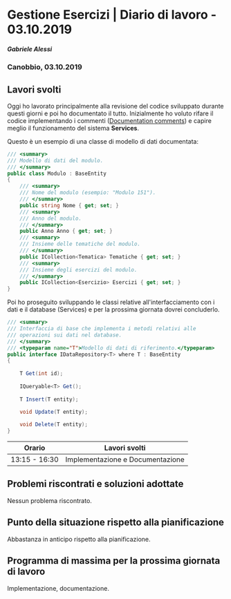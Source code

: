# Gestione Esercizi | Diario di lavoro - 03.10.2019
##### Gabriele Alessi
### Canobbio, 03.10.2019

## Lavori svolti

Oggi ho lavorato principalmente alla revisione del codice sviluppato durante questi giorni e poi ho documentato il tutto. Inizialmente ho voluto rifare il codice implementando i commenti ([Documentation comments](https://docs.microsoft.com/en-us/dotnet/csharp/language-reference/language-specification/documentation-comments)) e capire meglio il funzionamento del sistema **Services**.

Questo è un esempio di una classe di modello di dati documentata:

```c#
/// <summary>
/// Modello di dati del modulo.
/// </summary>
public class Modulo : BaseEntity
{
    /// <summary>
    /// Nome del modulo (esempio: "Modulo 151").
    /// </summary>
    public string Nome { get; set; }
    /// <summary>
    /// Anno del modulo.
    /// </summary>
    public Anno Anno { get; set; }
    /// <summary>
    /// Insieme delle tematiche del modulo.
    /// </summary>
    public ICollection<Tematica> Tematiche { get; set; }
    /// <summary>
    /// Insieme degli esercizi del modulo.
    /// </summary>
    public ICollection<Esercizio> Esercizi { get; set; }
}
```

<div style="page-break-after: always;"></div>

Poi ho proseguito sviluppando le classi relative all'interfacciamento con i dati e il database (Services) e per la prossima giornata dovrei concluderlo.

```c#
/// <summary>
/// Interfaccia di base che implementa i metodi relativi alle 
/// operazioni sui dati nel database.
/// </summary>
/// <typeparam name="T">Modello di dati di riferimento.</typeparam>
public interface IDataRepository<T> where T : BaseEntity
{
    
    T Get(int id);
    
    IQueryable<T> Get();
    
    T Insert(T entity);
    
    void Update(T entity);

    void Delete(T entity);
}
```

| Orario | Lavori svolti |
| - | - |
|13:15 - 16:30 | Implementazione e Documentazione |

##  Problemi riscontrati e soluzioni adottate

Nessun problema riscontrato.

##  Punto della situazione rispetto alla pianificazione

Abbastanza in anticipo rispetto alla pianificazione. 

## Programma di massima per la prossima giornata di lavoro

Implementazione, documentazione.